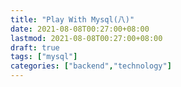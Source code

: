 ```yaml
---
title: "Play With Mysql(八)"
date: 2021-08-08T00:27:00+08:00
lastmod: 2021-08-08T00:27:00+08:00
draft: true
tags: ["mysql"]
categories: ["backend","technology"]
---
```

